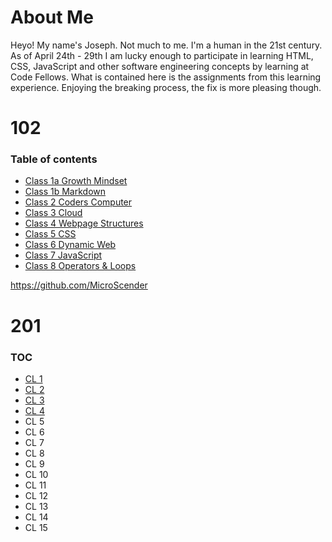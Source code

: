 # About Me
Heyo! My name's Joseph. Not much to me. I'm a human in the 21st century. As of April 24th - 29th I am lucky enough to participate in learning HTML, CSS, JavaScript and other software engineering concepts by learning at Code Fellows. What is contained here is the assignments from this learning experience. Enjoying the breaking process, the fix is more pleasing though.

# 102

### Table of contents
* [Class 1a Growth Mindset](C1a_GrowthMindset.md)
* [Class 1b Markdown](C1b_Markdown.md)
* [Class 2 Coders Computer](C2_CodersComputer.md)
* [Class 3 Cloud](C3_Cloud.md)
* [Class 4 Webpage Structures](C4_WebpageStructures.md)
* [Class 5 CSS](C5_CSS.md)
* [Class 6 Dynamic Web](C6_DynamicWeb.md)
* [Class 7 JavaScript](C7_JSProgramming.md)
* [Class 8 Operators & Loops](C8_Loops&Operators.md)

<https://github.com/MicroScender>

# 201

### TOC
* [CL 1](201_C1.md)
* [CL 2](201_C2.md)
* [CL 3](201_C3.md)
* [CL 4](201_C4.md)
* CL 5
* CL 6
* CL 7
* CL 8
* CL 9
* CL 10
* CL 11
* CL 12
* CL 13
* CL 14
* CL 15

